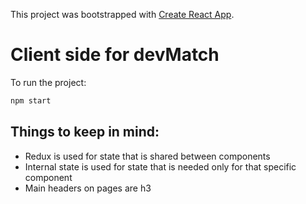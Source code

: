 This project was bootstrapped with [Create React App](https://github.com/facebook/create-react-app).

# Client side for devMatch

To run the project:
```bash
npm start
```

## **Things to keep in mind:**

- Redux is used for state that is shared between components
- Internal state is used for state that is needed only for that specific component
- Main headers on pages are h3